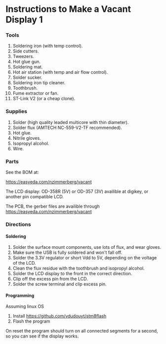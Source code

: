 # Instructions to Make a Vacant Display 1

### Tools

1. Soldering iron (with temp control).
2. Side cutters.
3. Tweezers.
4. Hot glue gun.
5. Soldering mat.
6. Hot air station (with temp and air flow control).
7. Solder sucker.
8. Soldering iron tip cleaner.
9. Toothbrush.
10. Fume extractor or fan.
11. ST-Link V2 (or a cheap clone).

### Supplies 

1. Solder (high quality leaded multicore with thin diameter).
2. Solder flux (AMTECH NC-559-V2-TF recommended).
3. Hot glue.
4. Nitrile gloves.
5. Isopropyl alcohol.
6. Wire.


### Parts

See the BOM at:

https://easyeda.com/nzimmerberg/vacant 

The LCD display: OD-358R (5V) or OD-357 (3V) availible at digikey, or another pin compatible LCD.

The PCB, the gerber files are availible through https://easyeda.com/nzimmerberg/vacant 

### Directions

#### Soldering

1. Solder the surface mount components, use lots of flux, and wear gloves.
2. Make sure the USB is fully soldered and won't fall off.
3. Solder the 3.3V regulator or short Vdd to 5V, depending on the voltage of the LCD.
3. Clean the flux residue with the toothbrush and isopropyl alcohol.
4. Solder the LCD display to the front in the correct direction.
5. Clip off the excess pin from the LCD.
6. Solder the screw terminal and clip excess pin.

#### Programming

Assuming linux OS

1. Install https://github.com/vdudouyt/stm8flash
2. Flash the program

On reset the program should turn on all connected segments for a second, so you can see if the display works.










